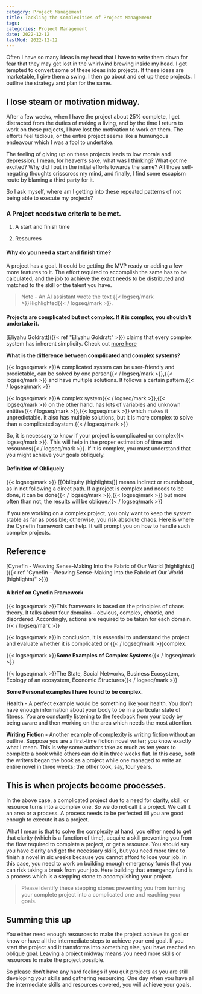 ```yaml
---
category: Project Management
title: Tackling the Complexities of Project Management
tags:
categories: Project Management
date: 2022-12-12
lastMod: 2022-12-12
---
```

Often I have so many ideas in my head that I have to write them down for fear that they may get lost in the whirlwind brewing inside my head. I get tempted to convert some of these ideas into projects. If these ideas are marketable, I give them a swing. I then go about and set up these projects. I outline the strategy and plan for the same. 

## I lose steam or motivation midway.

After a few weeks, when I have the project about 25% complete, I get distracted from the duties of making a living, and by the time I return to work on these projects, I have lost the motivation to work on them. The efforts feel tedious, or the entire project seems like a humungous endeavour which I was a fool to undertake.

The feeling of giving up on these projects leads to low morale and depression. I mean, for heaven’s sake, what was I thinking? What got me excited? Why did I put in the initial efforts towards the same? All those self-negating thoughts crisscross my mind, and finally, I find some escapism route by blaming a third party for it. 

So I ask myself, where am I getting into these repeated patterns of not being able to execute my projects? 

### A Project needs two criteria to be met. 

1. A start and finish time

2. Resources 

#### Why do you need a start and finish time?

A project has a goal. It could be getting the MVP ready or adding a few more features to it. The effort required to accomplish the same has to be calculated, and the job to achieve the exact needs to be distributed and matched to the skill or the talent you have. 

> Note - An AI assistant wrote the text {{< logseq/mark >}}Highlighted{{< / logseq/mark >}}.

#### Projects are complicated but not complex. If it is complex, you shouldn’t undertake it.

[Eliyahu Goldratt]({{< ref "Eliyahu Goldratt" >}}) claims that every complex system has inherent simplicity. Check out [more here](https://manoj.montaigne.io/complex-system-could-be-easy-to-manage-as-there-is-less-degree-of-freedom)

**What is the difference between complicated and complex systems?**

{{< logseq/mark >}}A complicated system can be user-friendly and predictable, can be solved by one person{{< / logseq/mark >}},{{< logseq/mark >}} and have multiple solutions. It follows a certain pattern.{{< / logseq/mark >}}

{{< logseq/mark >}}A complex system{{< / logseq/mark >}},{{< logseq/mark >}} on the other hand, has lots of variables and unknown entities{{< / logseq/mark >}},{{< logseq/mark >}} which makes it unpredictable. It also has multiple solutions, but it is more complex to solve than a complicated system.{{< / logseq/mark >}}

So, it is necessary to know if your project is complicated or complex{{< logseq/mark >}}. This will help in the proper estimation of time and resources{{< / logseq/mark >}}. If it is complex, you must understand that you might achieve your goals obliquely.

#### Definition of Obliquely

{{< logseq/mark >}} [[Obliquity (highlights)]] means indirect or roundabout, as in not following a direct path. If a project is complex and needs to be done, it can be done{{< / logseq/mark >}},{{< logseq/mark >}} but more often than not, the results will be oblique.{{< / logseq/mark >}}

If you are working on a complex project, you only want to keep the system stable as far as possible; otherwise, you risk absolute chaos. Here is where the Cynefin framework can help. It will prompt you on how to handle such complex projects.

## Reference
[Cynefin - Weaving Sense-Making Into the Fabric of Our World (highlights)]({{< ref "Cynefin - Weaving Sense-Making Into the Fabric of Our World (highlights)" >}})

#### A brief on Cynefin Framework

{{< logseq/mark >}}This framework is based on the principles of chaos theory. It talks about four domains – obvious, complex, chaotic, and disordered. Accordingly, actions are required to be taken for each domain.{{< / logseq/mark >}}

{{< logseq/mark >}}In conclusion, it is essential to understand the project and evaluate whether it is complicated or {{< / logseq/mark >}}complex. 

{{< logseq/mark >}}**Some Examples of Complex Systems**{{< / logseq/mark >}}

{{< logseq/mark >}}The State, Social Networks, Business Ecosystem, Ecology of an ecosystem, Economic Structures{{< / logseq/mark >}}



**Some Personal examples I have found to be complex.**

**Health**  - A perfect example would be something like your health. You don’t have enough information about your body to be in a particular state of fitness. You are constantly listening to the feedback from your body by being aware and then working on the area which needs the most attention. 

**Writing Fiction -** Another example of complexity is writing fiction without an outline. Suppose you are a first-time fiction novel writer; you know exactly what I mean. This is why some authors take as much as ten years to complete a book while others can do it in three weeks flat. In this case, both the writers began the book as a project while one managed to write an entire novel in three weeks; the other took, say, four years.

## This is when projects become processes. 

In the above case, a complicated project due to a need for clarity, skill, or resource turns into a complex one. So we do not call it a project. We call it an area or a process. A process needs to be perfected till you are good enough to execute it as a project.  

What I mean is that to solve the complexity at hand, you either need to get that clarity (which is a function of time), acquire a skill preventing you from the flow required to complete a project, or get a resource. You should say you have clarity and get the necessary skills, but you need more time to finish a novel in six weeks because you cannot afford to lose your job. In this case, you need to work on building enough emergency funds that you can risk taking a break from your job. Here building that emergency fund is a process which is a stepping stone to accomplishing your project.

> Please identify these stepping stones preventing you from turning your complete project into a complicated one and reaching your goals.

## Summing this up

You either need enough resources to make the project achieve its goal or know or have all the intermediate steps to achieve your end goal. If you start the project and it transforms into something else, you have reached an oblique goal. Leaving a project midway means you need more skills or resources to make the project possible. 

So please don’t have any hard feelings if you quit projects as you are still developing your skills and gathering resourcing. One day when you have all the intermediate skills and resources covered, you will achieve your goals.
